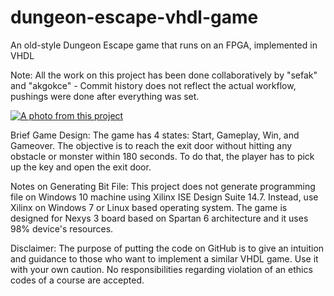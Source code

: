 # dungeon-escape-vhdl-game
An old-style Dungeon Escape game that runs on an FPGA, implemented in VHDL

Note: All the work on this project has been done collaboratively by "sefak" and "akgokce" - Commit history does not reflect the actual workflow, pushings were done after everything was set.

[![A photo from this project](https://i.imgur.com/06L7qi9.png)](https://vimeo.com/273938913 "A video of this project")

Brief Game Design:
The game has 4 states: Start, Gameplay, Win, and Gameover.
The objective is to reach the exit door without hitting any obstacle or monster within 180 seconds. To do that, the player has to pick up the key and open the exit door.

Notes on Generating Bit File:
This project does not generate programming file on Windows 10 machine using Xilinx ISE Design Suite 14.7. Instead, use Xilinx on Windows 7 or Linux based operating system.
The game is designed for Nexys 3 board based on Spartan 6 architecture and it uses 98% device's resources.

Disclaimer:
The purpose of putting the code on GitHub is to give an intuition and guidance to those who want to implement a similar VHDL game. Use it with your own caution. No responsibilities regarding violation of an ethics codes of a course are accepted.
